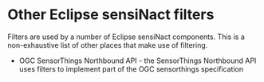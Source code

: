 # Other Eclipse sensiNact filters

Filters are used by a number of Eclipse sensiNact components. This is a non-exhaustive list of other places that make use of filtering.

* OGC SensorThings Northbound API - the SensorThings Northbound API uses filters to implement part of the OGC sensorthings specification
